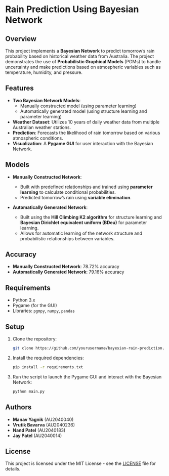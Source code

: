 # Rain Prediction Using Bayesian Network

## Overview
This project implements a **Bayesian Network** to predict tomorrow’s rain probability based on historical weather data from Australia. The project demonstrates the use of **Probabilistic Graphical Models** (PGMs) to handle uncertainty and make predictions based on atmospheric variables such as temperature, humidity, and pressure.

## Features
- **Two Bayesian Network Models**: 
  - Manually constructed model (using parameter learning)
  - Automatically generated model (using structure learning and parameter learning)
- **Weather Dataset**: Utilizes 10 years of daily weather data from multiple Australian weather stations.
- **Prediction**: Forecasts the likelihood of rain tomorrow based on various atmospheric conditions.
- **Visualization**: A **Pygame GUI** for user interaction with the Bayesian Network.

## Models
- **Manually Constructed Network**: 
  - Built with predefined relationships and trained using **parameter learning** to calculate conditional probabilities.
  - Predicted tomorrow’s rain using **variable elimination**.
  
- **Automatically Generated Network**: 
  - Built using the **Hill Climbing K2 algorithm** for structure learning and **Bayesian Dirichlet equivalent uniform (BDeu)** for parameter learning.
  - Allows for automatic learning of the network structure and probabilistic relationships between variables.

## Accuracy
- **Manually Constructed Network**: 78.72% accuracy
- **Automatically Generated Network**: 79.16% accuracy

## Requirements
- Python 3.x
- Pygame (for the GUI)
- Libraries: `pgmpy`, `numpy`, `pandas`

## Setup
1. Clone the repository:
    ```bash
    git clone https://github.com/yourusername/bayesian-rain-prediction.git
    ```
2. Install the required dependencies:
    ```bash
    pip install -r requirements.txt
    ```
3. Run the script to launch the Pygame GUI and interact with the Bayesian Network:
    ```bash
    python main.py
    ```

## Authors
- **Manav Yagnik** (AU2040040)
- **Vrutik Bavarva** (AU2040236)
- **Nand Patel** (AU2040183)
- **Jay Patel** (AU2040014)

## License
This project is licensed under the MIT License - see the [LICENSE](LICENSE) file for details.
